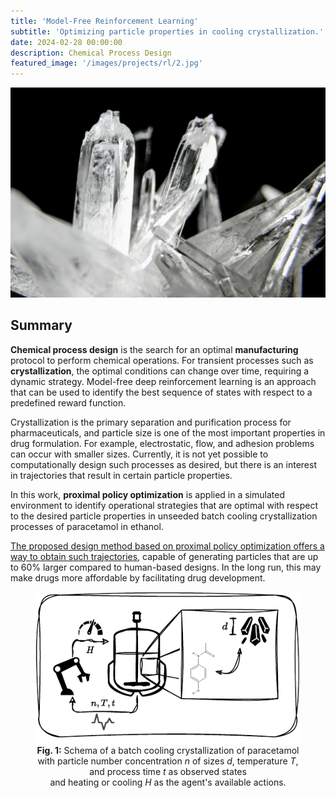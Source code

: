 ```yaml
---
title: 'Model-Free Reinforcement Learning'
subtitle: 'Optimizing particle properties in cooling crystallization.'
date: 2024-02-28 00:00:00
description: Chemical Process Design
featured_image: '/images/projects/rl/2.jpg'
---
```


![](/images/projects/rl/2.jpg)

## Summary

**Chemical process design** is the search for an optimal **manufacturing** protocol to perform chemical operations. For transient processes such as **crystallization**, the optimal conditions can change over time, requiring a dynamic strategy. Model-free deep reinforcement learning is an approach that can be used to identify the best sequence of states with respect to a predefined reward function.

Crystallization is the primary separation and purification process for pharmaceuticals, and particle size is one of the most important properties in drug formulation. For example, electrostatic, flow, and adhesion problems can occur with smaller sizes. Currently, it is not yet possible to computationally design such processes as desired, but there is an interest in trajectories that result in certain particle properties.

In this work, **proximal policy optimization** is applied in a simulated environment to identify operational strategies that are optimal with respect to the desired particle properties in unseeded batch cooling crystallization processes of paracetamol in ethanol.

[The proposed design method based on proximal policy optimization offers a way to obtain such trajectories](https://www.techrxiv.org/users/744356/articles/716756-crystallization-process-design-by-model-free-deep-reinforcement-learning), capable of generating particles that are up to 60% larger compared to human-based designs. In the long run, this may make drugs more affordable by facilitating drug development.

<center>
<figure>
<img src="/images/projects/rl/batch_crystallization.pdf" width="800">
<figcaption><b>Fig. 1:</b> Schema of a batch cooling crystallization of paracetamol <br> with particle number concentration <i>n</i> of sizes <i>d</i>, temperature <i>T</i>, and process time <i>t</i> as observed states <br> and heating or cooling <i>H</i> as the agent's available actions.</figcaption>
</figure>
</center>